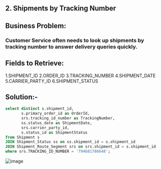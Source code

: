 ## 2. Shipments by Tracking Number
## Business Problem:
### Customer Service often needs to look up shipments by tracking number to answer delivery queries quickly.

## Fields to Retrieve:

1.SHIPMENT_ID
2.ORDER_ID
3.TRACKING_NUMBER
4.SHIPMENT_DATE
5.CARRIER_PARTY_ID
6.SHIPMENT_STATUS

## Solution:-
```sql
select distinct s.shipment_id,
       s.primary_order_id as OrderId,
       srs.tracking_id_number as TrackingNumber,
       ss.status_date as ShipmentDate,
       srs.carrier_party_id,
       s.status_id as ShipmentStatus
from Shipment s 
JOIN Shipment_Status ss on ss.shipment_id = s.shipment_id
JOIN Shipment_Route_Segment srs on srs.shipment_id = s.shipment_id
where srs.TRACKING_ID_NUMBER = '794681786648';

```
![image](https://github.com/user-attachments/assets/f5415c2a-3f12-471d-86d4-5a715bbd2090)
